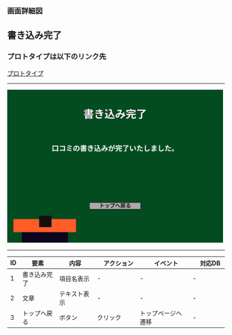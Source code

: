 ### 画面詳細図
## 書き込み完了
### プロトタイプは以下のリンク先
[プロトタイプ](https://www.figma.com/file/EC6HJax9FH50cwnpwUmhDG/Untitled?node-id=10%3A16)
*****
<img src="../revfinish.png" width="500">

*****

| ID | 要素 | 内容　|　アクション　|　イベント　|　対応DB　|
|----|------|------|-------------|-----------|---------|
|1   |書き込み完了|項目名表示|-       |-         |-         |
|2   |文章|テキスト表示|-|-         |-         |
|3   |トップへ戻る|ボタン|クリック|トップページへ遷移|-|


